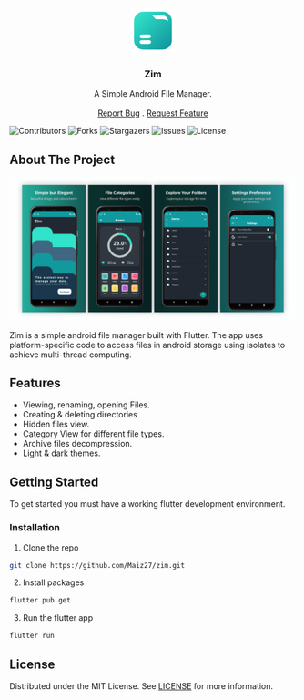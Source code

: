 <br/>
<p align="center">
  <a href="https://github.com/maiz27/Zim">
    <img src="https://github.com/Maiz27/zim/blob/master/assets/imgs/logo/512px.png?raw=true" alt="Logo" width="80" height="80">
  </a>

  <h3 align="center">Zim</h3>

  <p align="center">
    A Simple Android File Manager. 
    <br/>
    <br/>
    <a href="https://github.com/maiz27/Zim/issues">Report Bug</a>
    .
    <a href="https://github.com/maiz27/Zim/issues">Request Feature</a>
  </p>
</p>

![Contributors](https://img.shields.io/github/contributors/maiz27/Zim?color=dark-green) ![Forks](https://img.shields.io/github/forks/maiz27/Zim?style=social) ![Stargazers](https://img.shields.io/github/stars/maiz27/Zim?style=social) ![Issues](https://img.shields.io/github/issues/maiz27/Zim) ![License](https://img.shields.io/github/license/maiz27/Zim) 

## About The Project

![Screen Shot](https://github.com/Maiz27/zim/blob/master/assets/imgs/screenshots.png?raw=true)

Zim is a simple android file manager built with Flutter. The app uses platform-specific code to access files in android storage using isolates to achieve multi-thread computing. 

## Features

- Viewing, renaming, opening Files.
- Creating & deleting directories
- Hidden files view.
- Category View for different file types.
- Archive files decompression.
- Light & dark themes.

## Getting Started

To get started you must have a working flutter development environment.

### Installation

1. Clone the repo

```sh
git clone https://github.com/Maiz27/zim.git
```

2. Install packages

```sh
flutter pub get
```

3. Run the flutter app

```sh
flutter run
```


## License

Distributed under the MIT License. See [LICENSE](https://github.com/maiz27/Zim/blob/main/LICENSE.md) for more information.
